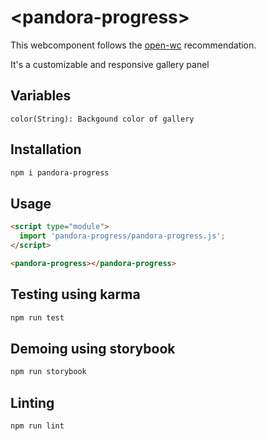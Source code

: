# \<pandora-progress>

This webcomponent follows the [open-wc](https://github.com/open-wc/open-wc) recommendation.

It's a customizable and responsive gallery panel

## Variables
    color(String): Backgound color of gallery

## Installation
```bash
npm i pandora-progress
```

## Usage
```html
<script type="module">
  import 'pandora-progress/pandora-progress.js';
</script>

<pandora-progress></pandora-progress>
```

## Testing using karma
```bash
npm run test
```

## Demoing using storybook
```bash
npm run storybook
```

## Linting
```bash
npm run lint
```
